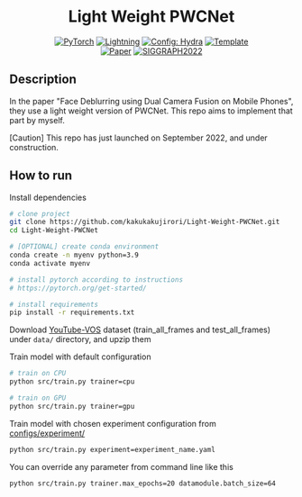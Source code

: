 <div align="center">

# Light Weight PWCNet

<a href="https://pytorch.org/get-started/locally/"><img alt="PyTorch" src="https://img.shields.io/badge/PyTorch-ee4c2c?logo=pytorch&logoColor=white"></a>
<a href="https://pytorchlightning.ai/"><img alt="Lightning" src="https://img.shields.io/badge/-Lightning-792ee5?logo=pytorchlightning&logoColor=white"></a>
<a href="https://hydra.cc/"><img alt="Config: Hydra" src="https://img.shields.io/badge/Config-Hydra-89b8cd"></a>
<a href="https://github.com/ashleve/lightning-hydra-template"><img alt="Template" src="https://img.shields.io/badge/-Lightning--Hydra--Template-017F2F?style=flat&logo=github&labelColor=gray"></a><br>
[![Paper](http://img.shields.io/badge/paper-arxiv.1001.2234-B31B1B.svg)](https://arxiv.org/abs/2207.11617)
[![SIGGRAPH2022](http://img.shields.io/badge/AnyConference-year-4b44ce.svg)](https://www.wslai.net/publications/fusion_deblur/)

</div>

## Description

In the paper "Face Deblurring using Dual Camera Fusion on Mobile Phones", they use a light weight version of PWCNet. This repo aims to implement that part by myself.

\[Caution\] This repo has just launched on September 2022, and under construction.

## How to run

Install dependencies

```bash
# clone project
git clone https://github.com/kakukakujirori/Light-Weight-PWCNet.git
cd Light-Weight-PWCNet

# [OPTIONAL] create conda environment
conda create -n myenv python=3.9
conda activate myenv

# install pytorch according to instructions
# https://pytorch.org/get-started/

# install requirements
pip install -r requirements.txt
```

Download [YouTube-VOS](https://competitions.codalab.org/competitions/19544#participate-get-data) dataset (train_all_frames and test_all_frames) under `data/` directory, and upzip them

Train model with default configuration

```bash
# train on CPU
python src/train.py trainer=cpu

# train on GPU
python src/train.py trainer=gpu
```

Train model with chosen experiment configuration from [configs/experiment/](configs/experiment/)

```bash
python src/train.py experiment=experiment_name.yaml
```

You can override any parameter from command line like this

```bash
python src/train.py trainer.max_epochs=20 datamodule.batch_size=64
```
